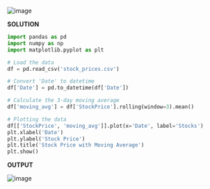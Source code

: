 ![image](https://github.com/user-attachments/assets/5a6d86bd-a7fc-4c8b-a581-6c5517d8c700)

**SOLUTION**

```python
import pandas as pd
import numpy as np
import matplotlib.pyplot as plt

# Load the data
df = pd.read_csv('stock_prices.csv')

# Convert 'Date' to datetime
df['Date'] = pd.to_datetime(df['Date'])

# Calculate the 3-day moving average
df['moving_avg'] = df['StockPrice'].rolling(window=3).mean()

# Plotting the data
df[['StockPrice', 'moving_avg']].plot(x='Date', label='Stocks')
plt.xlabel('Date')
plt.ylabel('Stock Price')
plt.title('Stock Price with Moving Average')
plt.show()

```
**OUTPUT**

![image](https://github.com/user-attachments/assets/f390b688-35b3-49e5-920f-ab5059a51d63)

